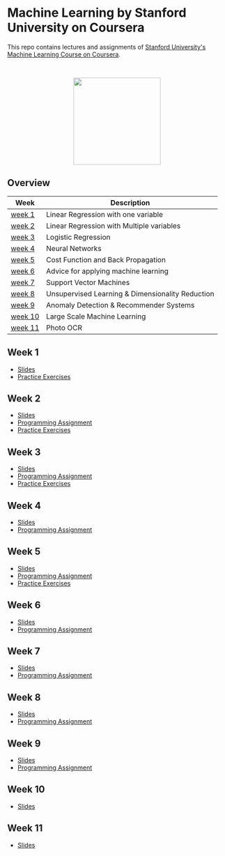 # Machine Learning by Stanford University on Coursera

This repo contains lectures and assignments of [Stanford University's Machine Learning Course on Coursera](https://www.coursera.org/learn/machine-learning).

<br/>
<p align="center">
  <img src="http://pluspng.com/img-png/stanford-university-logo-png--1200.png" height = "200px">
</p>

## Overview

| Week                | Description                                      |
| ------------------- | ------------------------------------------------ |
| [week 1](#week-1)   | Linear Regression with one variable              |
| [week 2](#week-2)   | Linear Regression with Multiple variables        |
| [week 3](#week-3)   | Logistic Regression                              |
| [week 4](#week-4)   | Neural Networks                                  |
| [week 5](#week-5)   | Cost Function and Back Propagation               |
| [week 6](#week-6)   | Advice for applying machine learning             |
| [week 7](#week-7)   | Support Vector Machines                          |
| [week 8](#week-8)   | Unsupervised Learning & Dimensionality Reduction |
| [week 9](#week-9)   | Anomaly Detection & Recommender Systems          |
| [week 10](#week-10) | Large Scale Machine Learning                     |
| [week 11](#week-11) | Photo OCR                                        |

## Week 1

- [Slides](/Slides/week1)
- [Practice Exercises](/Pratice_Exercises/Week1)

## Week 2

- [Slides](/Slides/week2)
- [Programming Assignment](/machine-learning-ex/ex1)
- [Practice Exercises](/Pratice_Exercises/Week2)

## Week 3

- [Slides](/Slides/week3)
- [Programming Assignment](/machine-learning-ex/ex2)
- [Practice Exercises](/Pratice_Exercises/Week3)

## Week 4

- [Slides](/Slides/week4)
- [Programming Assignment](/machine-learning-ex/ex3)

## Week 5

- [Slides](/Slides/week5)
- [Programming Assignment](/machine-learning-ex/ex4)
- [Practice Exercises](/Pratice_Exercises/Week5)

## Week 6

- [Slides](/Slides/week6)
- [Programming Assignment](/machine-learning-ex/ex5)

## Week 7

- [Slides](/Slides/week7)
- [Programming Assignment](/machine-learning-ex/ex6)

## Week 8

- [Slides](/Slides/week8)
- [Programming Assignment](/machine-learning-ex/ex7)

## Week 9

- [Slides](/Slides/week9)
- [Programming Assignment](/machine-learning-ex/ex8)

## Week 10

- [Slides](/Slides/week10)

## Week 11

- [Slides](/Slides/week11)